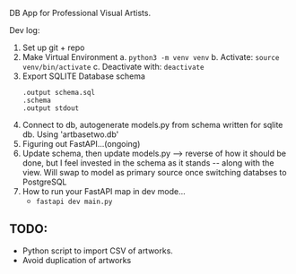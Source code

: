 DB App for Professional Visual Artists.

Dev log:
1. Set up git + repo
2. Make Virtual Environment
    a. `python3 -m venv venv`
    b. Activate: `source venv/bin/activate`
    c. Deactivate with: `deactivate`
3. Export SQLITE Database schema
    ```
    .output schema.sql
    .schema
    .output stdout
    ```
4. Connect to db, autogenerate models.py from schema written for sqlite db. Using 'artbasetwo.db'
5. Figuring out FastAPI...(ongoing)
6. Update schema, then update models.py --> reverse of how it should be done, but I feel invested in the schema as it stands -- along with the view. Will swap to model as primary source once switching databses to PostgreSQL
7. How to run your FastAPI map in dev mode...
    - `fastapi dev main.py`

## TODO:
- Python script to import CSV of artworks.
- Avoid duplication of artworks